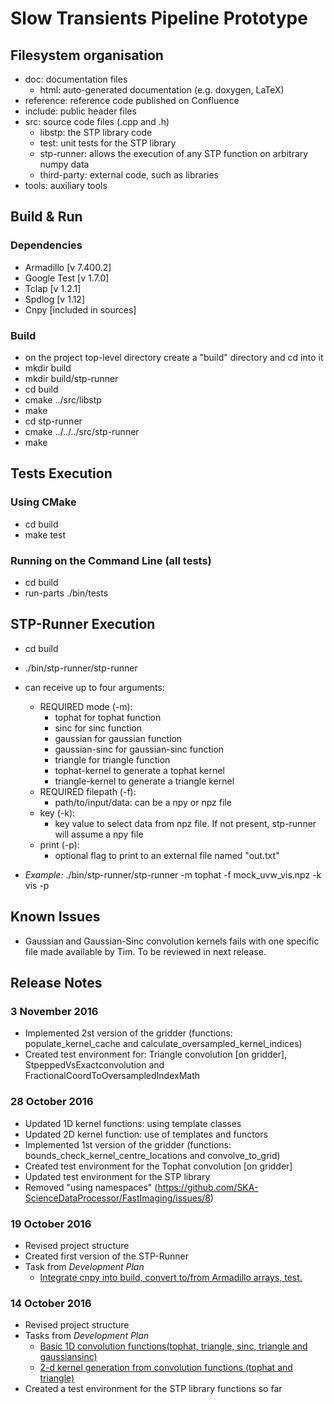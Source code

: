 # Slow Transients Pipeline Prototype
## Filesystem organisation
- doc: documentation files
  - html: auto-generated documentation (e.g. doxygen, LaTeX)
- reference: reference code published on Confluence
- include: public header files
- src: source code files (.cpp and .h)
  - libstp: the STP library code
  - test: unit tests for the STP library
  - stp-runner: allows the execution of any STP function on arbitrary numpy data
  - third-party: external code, such as libraries
- tools: auxiliary tools

## Build & Run
### Dependencies
- Armadillo [v 7.400.2]
- Google Test [v 1.7.0]
- Tclap [v 1.2.1]
- Spdlog [v 1.12]
- Cnpy [included in sources]

### Build
- on the project top-level directory create a "build" directory and cd into it
- mkdir build
- mkdir build/stp-runner
- cd build
- cmake ../src/libstp
- make
- cd stp-runner
- cmake ../../../src/stp-runner
- make

## Tests Execution
### Using CMake
- cd build
- make test

### Running on the Command Line (all tests)
- cd build
- run-parts ./bin/tests

## STP-Runner Execution
- cd build
- ./bin/stp-runner/stp-runner
- can receive up to four arguments:
   - REQUIRED mode (-m):
      - tophat for tophat function
      - sinc for sinc function
      - gaussian for gaussian function
      - gaussian-sinc for gaussian-sinc function
      - triangle for triangle function
      - tophat-kernel to generate a tophat kernel
      - triangle-kernel to generate a triangle kernel
   - REQUIRED filepath (-f):
      - path/to/input/data: can be a npy or npz file
   - key (-k): 
      - key value to select data from npz file. If not present, stp-runner will assume a npy file
   - print (-p):
      - optional flag to print to an external file named "out.txt"

- *Example:* ./bin/stp-runner/stp-runner -m tophat -f mock_uvw_vis.npz -k vis -p

## Known Issues
- Gaussian and Gaussian-Sinc convolution kernels fails with one specific file made available by Tim. To be reviewed in next release.

## Release Notes
### 3 November 2016
- Implemented 2st version of the gridder (functions: populate_kernel_cache and calculate_oversampled_kernel_indices)
- Created test environment for: Triangle convolution [on gridder], StpeppedVsExactconvolution and FractionalCoordToOversampledIndexMath

### 28 October 2016
- Updated 1D kernel functions: using template classes
- Updated 2D kernel function: use of templates and functors
- Implemented 1st version of the gridder (functions: bounds_check_kernel_centre_locations and convolve_to_grid)
- Created test environment for the Tophat convolution [on gridder]
- Updated test environment for the STP library
- Removed "using namespaces" (https://github.com/SKA-ScienceDataProcessor/FastImaging/issues/8)

### 19 October 2016
- Revised project structure
- Created first version of the STP-Runner
- Task from _Development Plan_
  - [Integrate cnpy into build, convert to/from Armadillo arrays, test.](https://github.com/SKA-ScienceDataProcessor/FastImaging/issues/2)

### 14 October 2016
- Revised project structure
- Tasks from _Development Plan_
  - [Basic 1D convolution functions(tophat, triangle, sinc, triangle and gaussiansinc)](https://github.com/SKA-ScienceDataProcessor/FastImaging/issues/3)
  - [2-d kernel generation from convolution functions (tophat and triangle)](https://github.com/SKA-ScienceDataProcessor/FastImaging/issues/6)
- Created a test environment for the STP library functions so far
